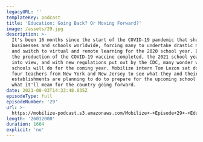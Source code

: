 ```yaml
---
legacyURL: ''
templateKey: podcast
title: 'Education: Going Back? Or Moving Forward?'
image: /assets/29.jpg
description: >-
  It's been 16 months since the start of the COVID-19 pandemic that shut down
  businesses and schools worldwide, forcing many to undertake drastic measures
  and switch to virtual and remote learning for the 2020 school year. But with
  the production of the COVID-19 vaccine completed, the 2021 school year coming
  into view, and with new regulations put out by the CDC, many wonder what
  schools will do for the coming year. Mobilize intern Tom Lezon sat down with
  four teachers from New York and New Jersey to see what they and their
  establishments are planning to do to prepare for the upcoming school year and
  what it'll mean for the country going forward.
date: 2021-08-03T14:33:48.035Z
episodeType: full
episodeNumber: '29'
url: >-
  https://mobilize-podcast.s3.amazonaws.com/Mobilize+-+Episode+29+-+Education%3A+Going+Back%3F+Or+Moving+Forward.mp3
length: '26012000'
duration: 1664
explicit: 'no'
---
```


